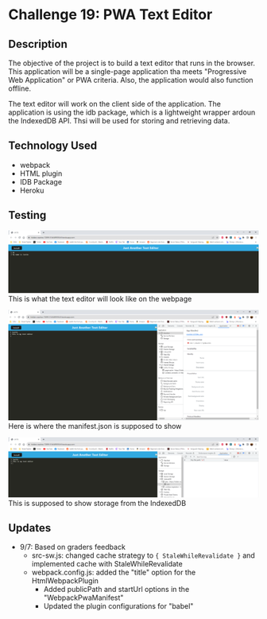 # Challenge 19: PWA Text Editor

## Description
The objective of the project is to build a text editor that runs in the browser. This application will be a single-page application tha meets "Progressive Web Application" or PWA criteria. Also, the application would also function offline.

The text editor will work on the client side of the application. The application is using the idb package, which is a lightweight wrapper ardoun the IndexedDB API. Thsi will be used for storing and retrieving data. 

## Technology Used
- webpack
- HTML plugin
- IDB Package
- Heroku

## Testing
![alt text](client/src/images/screenshot1.PNG)
This is what the text editor will look like on the webpage

![alt text](client/src/images/screenshot2.PNG)
Here is where the manifest.json is supposed to show

![alt text](client/src/images/screenshot3.PNG)
This is supposed to show storage from the IndexedDB

## Updates
- 9/7: Based on graders feedback
    - src-sw.js: changed cache strategy to `{ StaleWhileRevalidate }` and implemented cache with StaleWhileRevalidate
    - webpack.config.js: added the "title" option for the HtmlWebpackPlugin
        - Added publicPath and startUrl options in the "WebpackPwaManifest"
        - Updated the plugin configurations for "babel"
    